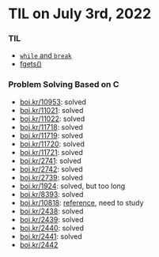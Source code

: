 # **TIL on July 3rd, 2022**

### TIL
- [`while` and `break`](../../../Languages/C)
- [fgets()](../../../Languages/C/fgets-07-03-2022.md)

### Problem Solving Based on C
- [boj.kr/10953](../../../Problem%20Solving/boj/File%20input%20and%20output/10953-07-03-2022.cpp): solved
- [boj.kr/11021](../../../Problem%20Solving/boj/File%20input%20and%20output/11021-07-03-2022.cpp): solved
- [boj.kr/11022](../../../Problem%20Solving/boj/File%20input%20and%20output/11022-07-03-2022.cpp): solved
- [boj.kr/11718](../../../Problem%20Solving/boj/File%20input%20and%20output/11718-07-03-2022.cpp): solved
- [boj.kr/11719](../../../Problem%20Solving/boj/File%20input%20and%20output/11719-07-03-2022.cpp): solved
- [boj.kr/11720](../../../Problem%20Solving/boj/File%20input%20and%20output/11720-07-03-2022.cpp): solved
- [boj.kr/11721](../../../Problem%20Solving/boj/File%20input%20and%20output/11721-07-03-2022.cpp): solved
- [boj.kr/2741](../../../Problem%20Solving/boj/File%20input%20and%20output/2741-07-03-2022.cpp): solved
- [boj.kr/2742](../../../Problem%20Solving/boj/File%20input%20and%20output/2742-07-03-2022.cpp): solved
- [boj.kr/2739](../../../Problem%20Solving/boj/File%20input%20and%20output/2739-07-03-2022.cpp): solved
- [boj.kr/1924](../../../Problem%20Solving/boj/File%20input%20and%20output/1924-07-03-2022.cpp): solved, but too long
- [boj.kr/8393](../../../Problem%20Solving/boj/File%20input%20and%20output/8393-07-03-2022.cpp): solved
- [boj.kr/10818](../../../Problem%20Solving/boj/File%20input%20and%20output/10818-07-03-2022.cpp): [reference](https://www.geeksforgeeks.org/array-of-strings-in-cpp-5-different-ways-to-create/#:~:text=In%20C%2B%2B%2C%20a%20string,2%2Ddimensional%20array%20of%20characters.), need to study
- [boj.kr/2438](../../../Problem%20Solving/boj/File%20input%20and%20output/2438-07-03-2022.cpp): solved
- [boj.kr/2439](../../../Problem%20Solving/boj/File%20input%20and%20output/2439-07-03-2022.cpp): solved
- [boj.kr/2440](../../../Problem%20Solving/boj/File%20input%20and%20output/2440-07-03-2022.cpp): solved
- [boj.kr/2441](../../../Problem%20Solving/boj/File%20input%20and%20output/2441-07-03-2022.cpp): solved
- [boj.kr/2442](../../../Problem%20Solving/boj/File%20input%20and%20output/2442-07-03-2022.cpp)